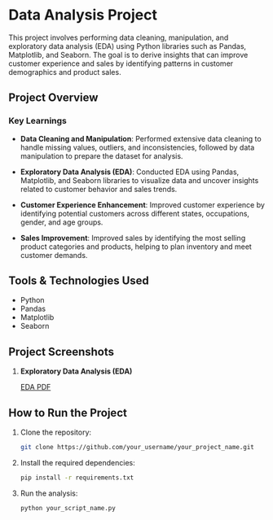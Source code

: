 
# Data Analysis Project

This project involves performing data cleaning, manipulation, and exploratory data analysis (EDA) using Python libraries such as Pandas, Matplotlib, and Seaborn. The goal is to derive insights that can improve customer experience and sales by identifying patterns in customer demographics and product sales.

## Project Overview

### Key Learnings

- **Data Cleaning and Manipulation**: Performed extensive data cleaning to handle missing values, outliers, and inconsistencies, followed by data manipulation to prepare the dataset for analysis.
  
- **Exploratory Data Analysis (EDA)**: Conducted EDA using Pandas, Matplotlib, and Seaborn libraries to visualize data and uncover insights related to customer behavior and sales trends.
  
- **Customer Experience Enhancement**: Improved customer experience by identifying potential customers across different states, occupations, gender, and age groups.
  
- **Sales Improvement**: Improved sales by identifying the most selling product categories and products, helping to plan inventory and meet customer demands.

## Tools & Technologies Used

- Python
- Pandas
- Matplotlib
- Seaborn

## Project Screenshots

1. **Exploratory Data Analysis (EDA)**
   
   [EDA PDF](https://github.com/user-attachments/files/16645311/Output.pdf)

## How to Run the Project

1. Clone the repository:

   ```bash
   git clone https://github.com/your_username/your_project_name.git
   ```

2. Install the required dependencies:

   ```bash
   pip install -r requirements.txt
   ```

3. Run the analysis:

   ```bash
   python your_script_name.py
   ```

